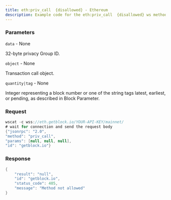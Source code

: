 ```yaml
---
title: eth:priv_call  {disallowed} - Ethereum
description: Example code for the eth:priv_call  {disallowed} ws method. Сomplete guide on how to use eth:priv_call  {disallowed} ws in GetBlock.io Web3 documentation.
---
```


### Parameters


`data` - None

32-byte privacy Group ID.

`object` - None

Transaction call object.

`quantity|tag` - None

Integer representing a block number or one of the string tags latest,
earliest, or pending, as described in Block Parameter.

### Request

``` java
wscat -c wss://eth.getblock.io/YOUR-API-KEY/mainnet/ 
# wait for connection and send the request body 
{"jsonrpc": "2.0",
"method": "priv_call",
"params": [null, null, null],
"id": "getblock.io"}
```

###  Response

``` java
{
    "result": "null",
    "id": "getblock.io",
    "status_code": 405,
    "message": "Method not allowed"
}
```

